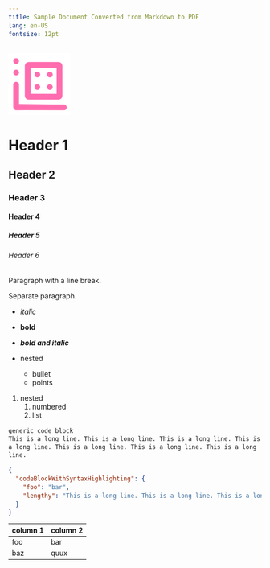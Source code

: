 ```yaml
---
title: Sample Document Converted from Markdown to PDF
lang: en-US
fontsize: 12pt
---
```


![icon](icon.svg)

# Header 1
## Header 2
### Header 3
#### Header 4
##### Header 5
###### Header 6
Paragraph with
a line break.

Separate paragraph.

* *italic*
* **bold**
* ***bold and italic***

* nested
  * bullet
  * points

1. nested
   1. numbered
   2. list

```
generic code block
This is a long line. This is a long line. This is a long line. This is a long line. This is a long line. This is a long line. This is a long line.
```

```json
{
  "codeBlockWithSyntaxHighlighting": {
    "foo": "bar",
    "lengthy": "This is a long line. This is a long line. This is a long line. This is a long line. This is a long line. This is a long line. This is a long line. This is a long line. This is a long line. This is a long line. This is a long line. This is a long line. This is a long line. This is a long line. This is a long line."
  }
}
```

| column 1 | column 2 |
|----------|----------|
| foo      | bar      |
| baz      | quux     |
